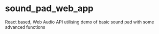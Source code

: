 # sound_pad_web_app
React based, Web Audio API utilising demo of basic sound pad with some advanced functions
